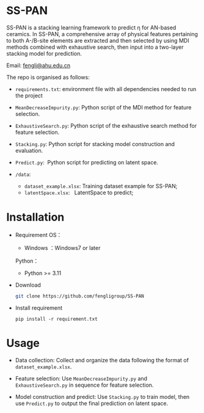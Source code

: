 # SS-PAN
SS-PAN is a stacking learning framework to predict η for AN-based ceramics. In SS-PAN, a comprehensive array of physical features pertaining to both A-/B-site elements are extracted and then selected by using MDI methods combined with exhaustive search, then input into a two-layer stacking model for prediction.



Email: [fengli@ahu.edu.cn](mailto:fengli@ahu.edu.cn)

The repo is organised as follows:
- `requirements.txt`: environment file with all dependencies needed to run the project

- `MeanDecreaseImpurity.py`: Python script of the MDI method for feature selection.

- `ExhaustiveSearch.py`: Python script of the exhaustive search method for feature selection.

- `Stacking.py`: Python script for stacking model construction and evaluation.
  
- `Predict.py`:  Python script for predicting on latent space.

- `/data`:
  - `dataset_example.xlsx`:  Training dataset example for SS-PAN;
  - `latentSpace.xlsx`:   LatentSpace to predict;   


# Installation
- Requirement
  OS：
  
  - Windows ：Windows7 or later
    
  Python：

  - Python >= 3.11

- Download
  
  ```bash
  git clone https://github.com/fengligroup/SS-PAN 
  ```
- Install requirement
  
  ```
  pip install -r requirement.txt
  ```

# Usage
- Data collection:
  Collect and organize the data following the format of `dataset_example.xlsx`.

- Feature selection:
  Use `MeanDecreaseImpurity.py` and `ExhaustiveSearch.py` in sequence for feature selection.

- Model construction and predict:
  Use `Stacking.py` to train  model, then use `Predict.py` to output the final prediction on latent space.
